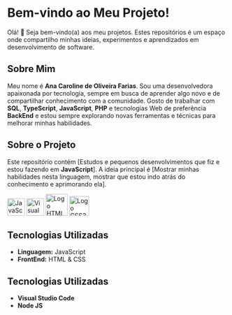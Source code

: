 # Bem-vindo ao Meu Projeto!

Olá! 👋 Seja bem-vindo(a) aos meu projetos. Estes repositórios é um espaço onde compartilho minhas ideias, experimentos e aprendizados em desenvolvimento de software.

## Sobre Mim

Meu nome é **Ana Caroline de Oliveira Farias**. Sou uma desenvolvedora apaixonada por tecnologia, sempre em busca de aprender algo novo e de compartilhar conhecimento com a comunidade. Gosto de trabalhar com **SQL**, **TypeScript**, **JavaScript**, **PHP** e tecnologias Web de preferência **BackEnd** e estou sempre explorando novas ferramentas e técnicas para melhorar minhas habilidades.

## Sobre o Projeto

Este repositório contém [Estudos e pequenos desenvolvimentos que fiz e estou fazendo em **JavaScript**]. A ideia principal é [Mostrar minhas habilidades nesta linguagem, mostrar que estou indo atrás do conhecimento e aprimorando ela]. 

<img src="https://upload.wikimedia.org/wikipedia/commons/6/6a/JavaScript-logo.png" alt="JavaScript" width="40"/> <img src="https://cdn.jsdelivr.net/gh/devicons/devicon/icons/vscode/vscode-original.svg" alt="Visual Studio Code" width="40" height="40"> <img src="https://upload.wikimedia.org/wikipedia/commons/6/61/HTML5_logo_and_wordmark.svg" alt="Logo HTML5" width="50"> <img src="https://upload.wikimedia.org/wikipedia/commons/6/62/CSS3_logo.svg" alt="Logo CSS3" width="45">

## Tecnologias Utilizadas

- **Linguagem:** JavaScript
- **FrontEnd:** HTML & CSS

## Tecnologias Utilizadas
- **Visual Studio Code**
- **Node JS**

